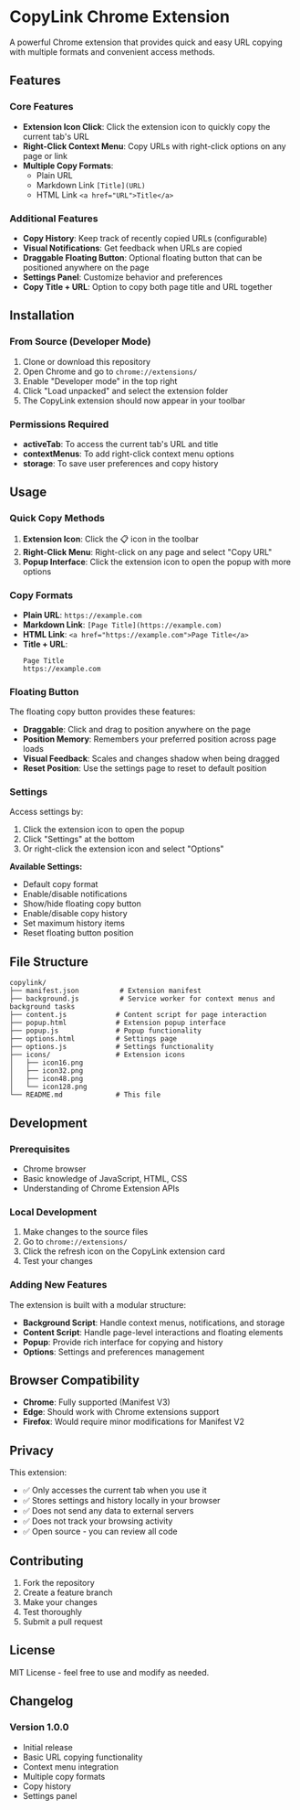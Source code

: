 # CopyLink Chrome Extension

A powerful Chrome extension that provides quick and easy URL copying with multiple formats and convenient access methods.

## Features

### Core Features
- **Extension Icon Click**: Click the extension icon to quickly copy the current tab's URL
- **Right-Click Context Menu**: Copy URLs with right-click options on any page or link
- **Multiple Copy Formats**: 
  - Plain URL
  - Markdown Link `[Title](URL)`
  - HTML Link `<a href="URL">Title</a>`

### Additional Features
- **Copy History**: Keep track of recently copied URLs (configurable)
- **Visual Notifications**: Get feedback when URLs are copied
- **Draggable Floating Button**: Optional floating button that can be positioned anywhere on the page
- **Settings Panel**: Customize behavior and preferences
- **Copy Title + URL**: Option to copy both page title and URL together

## Installation

### From Source (Developer Mode)
1. Clone or download this repository
2. Open Chrome and go to `chrome://extensions/`
3. Enable "Developer mode" in the top right
4. Click "Load unpacked" and select the extension folder
5. The CopyLink extension should now appear in your toolbar

### Permissions Required
- **activeTab**: To access the current tab's URL and title
- **contextMenus**: To add right-click context menu options
- **storage**: To save user preferences and copy history

## Usage

### Quick Copy Methods
1. **Extension Icon**: Click the 📋 icon in the toolbar
2. **Right-Click Menu**: Right-click on any page and select "Copy URL"
3. **Popup Interface**: Click the extension icon to open the popup with more options

### Copy Formats
- **Plain URL**: `https://example.com`
- **Markdown Link**: `[Page Title](https://example.com)`
- **HTML Link**: `<a href="https://example.com">Page Title</a>`
- **Title + URL**: 
  ```
  Page Title
  https://example.com
  ```

### Floating Button
The floating copy button provides these features:
- **Draggable**: Click and drag to position anywhere on the page
- **Position Memory**: Remembers your preferred position across page loads
- **Visual Feedback**: Scales and changes shadow when being dragged
- **Reset Position**: Use the settings page to reset to default position

### Settings
Access settings by:
1. Click the extension icon to open the popup
2. Click "Settings" at the bottom
3. Or right-click the extension icon and select "Options"

**Available Settings:**
- Default copy format
- Enable/disable notifications
- Show/hide floating copy button
- Enable/disable copy history
- Set maximum history items
- Reset floating button position

## File Structure

```
copylink/
├── manifest.json          # Extension manifest
├── background.js          # Service worker for context menus and background tasks
├── content.js            # Content script for page interaction
├── popup.html            # Extension popup interface
├── popup.js              # Popup functionality
├── options.html          # Settings page
├── options.js            # Settings functionality
├── icons/                # Extension icons
│   ├── icon16.png
│   ├── icon32.png
│   ├── icon48.png
│   └── icon128.png
└── README.md             # This file
```

## Development

### Prerequisites
- Chrome browser
- Basic knowledge of JavaScript, HTML, CSS
- Understanding of Chrome Extension APIs

### Local Development
1. Make changes to the source files
2. Go to `chrome://extensions/`
3. Click the refresh icon on the CopyLink extension card
4. Test your changes

### Adding New Features
The extension is built with a modular structure:
- **Background Script**: Handle context menus, notifications, and storage
- **Content Script**: Handle page-level interactions and floating elements
- **Popup**: Provide rich interface for copying and history
- **Options**: Settings and preferences management

## Browser Compatibility

- **Chrome**: Fully supported (Manifest V3)
- **Edge**: Should work with Chrome extensions support
- **Firefox**: Would require minor modifications for Manifest V2

## Privacy

This extension:
- ✅ Only accesses the current tab when you use it
- ✅ Stores settings and history locally in your browser
- ✅ Does not send any data to external servers
- ✅ Does not track your browsing activity
- ✅ Open source - you can review all code

## Contributing

1. Fork the repository
2. Create a feature branch
3. Make your changes
4. Test thoroughly
5. Submit a pull request

## License

MIT License - feel free to use and modify as needed.

## Changelog

### Version 1.0.0
- Initial release
- Basic URL copying functionality
- Context menu integration
- Multiple copy formats
- Copy history
- Settings panel
